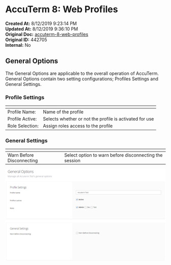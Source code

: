 # AccuTerm 8: Web Profiles

**Created At:** 8/12/2019 9:23:14 PM  
**Updated At:** 8/12/2019 9:36:10 PM  
**Original Doc:** [accuterm-8-web-profiles](https://docs.zumasys.com/accuterm/accuterm-8-web-profiles)  
**Original ID:** 442705  
**Internal:** No  


## General Options

The General Options are applicable to the overall operation of AccuTerm. General Options contain two setting configurations; Profiles Settings and General Settings.

### Profile Settings


| <!----> | <!----> |
| --- | --- |
| Profile Name: | Name of the profile |
| Profile Active: | Selects whether or not the profile is activated for use |
| Role Selection: | Assign roles access to the profile |


### General Settings


| <!----> | <!----> |
| --- | --- |
| Warn Before Disconnecting | Select option to warn before disconnecting the session |


![accuterm-8-web-profiles: 1565645089204-1565645089204](./1565645089204-1565645089204.png)


